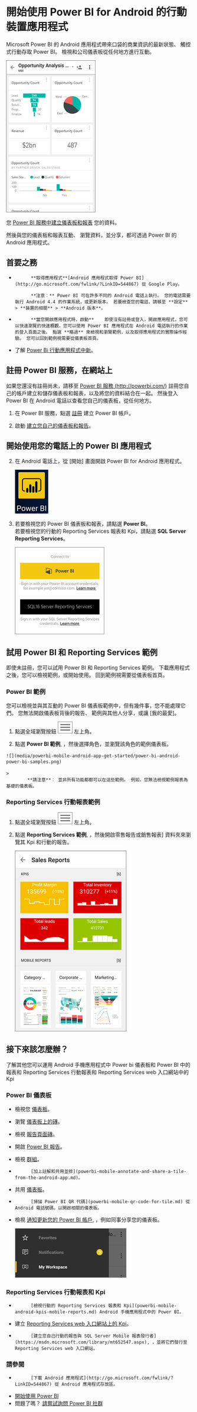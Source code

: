 <properties 
   pageTitle="開始使用 Power BI for Android 的行動裝置應用程式"
   description="Microsoft Power BI 的 Android 行動應用程式會將 Power BI 帶入走，最新狀態、 觸控式行動存取商務資訊。"
   services="powerbi" 
   documentationCenter="" 
   authors="maggiesMSFT" 
   manager="mblythe" 
   backup=""
   editor=""
   tags=""
   qualityFocus="monitoring"
   qualityDate="05/18/2016"/>
 
<tags
   ms.service="powerbi"
   ms.devlang="NA"
   ms.topic="article"
   ms.tgt_pltfrm="NA"
   ms.workload="powerbi"
   ms.date="09/30/2016"
   ms.author="maggies"/>

# 開始使用 Power BI for Android 的行動裝置應用程式

Microsoft Power BI 的 Android 應用程式帶來口袋的商業資訊的最新狀態、 觸控式行動存取 Power BI。 檢視和公司儀表板從任何地方進行互動。

![](media/powerbi-mobile-android-app-get-started/power-bi-android-dashboard-optimized.png)

您 [Power BI 服務中建立儀表板和報表](powerbi-service-get-started.md) 您的資料。 

然後與您的儀表板和報表互動、 瀏覽資料，並分享，都可透過 Power BI 的 Android 應用程式。

## 首要之務

-   
            **取得應用程式**[Android 應用程式取得 Power BI](http://go.microsoft.com/fwlink/?LinkID=544867) 從 Google Play。  

    >
            **注意︰** Power BI 可在許多不同的 Android 電話上執行。 您的電話需要執行 Android 4.4 的作業系統，或更新版本。 若要檢查您的電話，請移至 **設定** > **裝置的相關** > **Android 版本**。 

-   
            **當您開啟應用程式時，啟動**    即使沒有註冊或登入，開啟應用程式，您可以快速瀏覽的快速概觀，您可以使用 Power BI 應用程式在 Android 電話執行的作業的登入頁面之後。 點選 **略過** 來檢視和瀏覽範例，以及取得應用程式的實際操作經驗。 您可以回到範例視需要從儀表板首頁。

-   了解 [Power Bi 行動應用程式中新](powerbi-mobile-whats-new-in-the-mobile-apps.md)。

## 註冊 Power BI 服務，在網站上

如果您還沒有註冊尚未，請移至 [Power BI 服務 (http://powerbi.com/)](http://powerbi.com/) 註冊您自己的帳戶建立和儲存儀表板和報表，以及將您的資料結合在一起。 然後登入 Power BI 在 Android 電話以查看您自己的儀表板，從任何地方。

1.  在 Power BI 服務，點選 [註冊](http://go.microsoft.com/fwlink/?LinkID=513879) 建立 Power BI 帳戶。

2.   啟動 [建立您自己的儀表板和報告](powerbi-service-get-started.md)。

## 開始使用您的電話上的 Power BI 應用程式

2.  在 Android 電話上，從 [開始] 畫面開啟 Power BI for Android 應用程式。

    ![](media/powerbi-mobile-android-app-get-started/power-bi-logo-android.png)

3.  若要檢視您的 Power BI 儀表板和報表，請點選 **Power BI**。  
   若要檢視您的行動的 Reporting Services 報表和 Kpi，請點選 **SQL Server Reporting Services**。

    ![](media/powerbi-mobile-android-app-get-started/power-bi-android-connect.png)

## 試用 Power BI 和 Reporting Services 範例  
即使未註冊，您可以試用 Power BI 和 Reporting Services 範例。 下載應用程式之後，您可以檢視範例，或開始使用。 回到範例視需要從儀表板首頁。

### Power BI 範例

您可以檢視並與其互動的 Power BI 儀表板範例中，但有幾件事，您不能處理它們。 您無法開啟儀表板背後的報告、 範例與其他人分享，或讓 [我的最愛]。

1.   點選全域瀏覽按鈕 ![](media/powerbi-mobile-android-app-get-started/power-bi-android-options-icon.png) 左上角。
  
2.   點選 **Power BI 範例**, ，然後選擇角色，並瀏覽該角色的範例儀表板。  

    ![](media/powerbi-mobile-android-app-get-started/power-bi-android-power-bi-samples.png)

    >
            **請注意**︰ 並非所有功能都都可以在這些範例。 例如，您無法檢視範例報表為基礎的儀表板。 

### Reporting Services 行動報表範例

1.   點選全域瀏覽按鈕 ![](media/powerbi-mobile-android-app-get-started/power-bi-android-options-icon.png) 左上角。

2.  點選 **Reporting Services 範例**, ，然後開啟零售報告或銷售報表] 資料夾來瀏覽其 Kpi 和行動的報告。

    ![](media/powerbi-mobile-android-app-get-started/power-bi-android-reporting-services-samples.png)

## 接下來該怎麼辦？

了解其他您可以運用 Android 手機應用程式中 Power bi 儀表板和 Power BI 中的報表和 Reporting Services 行動報表和 Reporting Services web 入口網站中的 Kpi

### Power BI 儀表板

-   檢視您 [儀表板](powerbi-mobile-dashboards-in-the-android-app.md)。
-   瀏覽 [儀表板上的磚](powerbi-mobile-tiles-in-the-android-app.md)。
-   檢視 [報告頁面磚](powerbi-mobile-report-page-tiles-in-the-android-app.md)。
-   開啟 [Power BI 報告](powerbi-mobile-reports-in-the-android-app.md)。
-   檢視 [群組](powerbi-mobile-groups-in-the-android-app.md)。
-   
            [加上註解和共用並排](powerbi-mobile-annotate-and-share-a-tile-from-the-android-app.md)。
-   共用 [儀表板](powerbi-mobile-share-a-dashboard-from-the-android-app.md)。
-   
            [掃描 Power BI QR 代碼](powerbi-mobile-qr-code-for-tile.md) 從 Android 電話號碼，以開啟相關的儀表板。 
-   檢視 [通知更新您的 Power BI 帳戶](powerbi-mobile-notification-center.md), ，例如同事分享您的儀表板。

    ![](media/powerbi-mobile-android-app-get-started/power-bi-android-notifications.png)

### Reporting Services 行動報表和 Kpi

- 
            [檢視行動的 Reporting Services 報表和 Kpi](powerbi-mobile-android-kpis-mobile-reports.md) Android 手機應用程式中的 Power BI。
- 建立 [Reporting Services web 入口網站上的 Kpi](https://msdn.microsoft.com/library/mt683632.aspx)。
- 
            [建立您自己行動的報告與 SQL Server Mobile 報表發行者](https://msdn.microsoft.com/library/mt652547.aspx), ，並將它們發行至 Reporting Services web 入口網站。

### 請參閱

-  
            [下載 Android 應用程式](http://go.microsoft.com/fwlink/?LinkID=544867) 從 Android 應用程式存放區。
-  [開始使用 Power BI](powerbi-service-get-started.md)
- 問題了嗎？ [請嘗試詢問 Power BI 社群](http://community.powerbi.com/)
